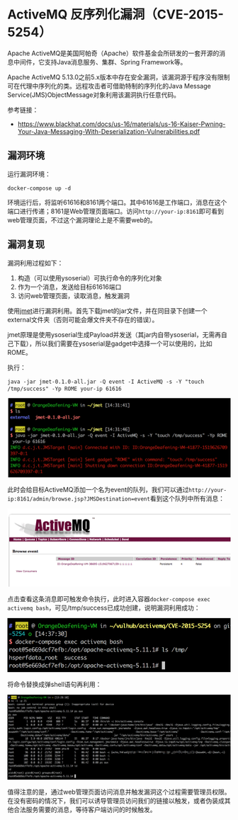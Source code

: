 # ActiveMQ 反序列化漏洞（CVE-2015-5254）

Apache ActiveMQ是美国阿帕奇（Apache）软件基金会所研发的一套开源的消息中间件，它支持Java消息服务、集群、Spring Framework等。

Apache ActiveMQ 5.13.0之前5.x版本中存在安全漏洞，该漏洞源于程序没有限制可在代理中序列化的类。远程攻击者可借助特制的序列化的Java Message Service(JMS)ObjectMessage对象利用该漏洞执行任意代码。

参考链接：

- https://www.blackhat.com/docs/us-16/materials/us-16-Kaiser-Pwning-Your-Java-Messaging-With-Deserialization-Vulnerabilities.pdf

## 漏洞环境

运行漏洞环境：

```
docker-compose up -d
```

环境运行后，将监听61616和8161两个端口。其中61616是工作端口，消息在这个端口进行传递；8161是Web管理页面端口。访问`http://your-ip:8161`即可看到web管理页面，不过这个漏洞理论上是不需要web的。

## 漏洞复现

漏洞利用过程如下：

1. 构造（可以使用ysoserial）可执行命令的序列化对象
2. 作为一个消息，发送给目标61616端口
3. 访问web管理页面，读取消息，触发漏洞

使用[jmet](https://github.com/matthiaskaiser/jmet)进行漏洞利用。首先下载jmet的jar文件，并在同目录下创建一个external文件夹（否则可能会爆文件夹不存在的错误）。

jmet原理是使用ysoserial生成Payload并发送（其jar内自带ysoserial，无需再自己下载），所以我们需要在ysoserial是gadget中选择一个可以使用的，比如ROME。

执行：

```
java -jar jmet-0.1.0-all.jar -Q event -I ActiveMQ -s -Y "touch /tmp/success" -Yp ROME your-ip 61616
```

![](1.png)

此时会给目标ActiveMQ添加一个名为event的队列，我们可以通过`http://your-ip:8161/admin/browse.jsp?JMSDestination=event`看到这个队列中所有消息：

![](2.png)

点击查看这条消息即可触发命令执行，此时进入容器`docker-compose exec activemq bash`，可见/tmp/success已成功创建，说明漏洞利用成功：

![](3.png)

将命令替换成弹shell语句再利用：

![](4.png)

值得注意的是，通过web管理页面访问消息并触发漏洞这个过程需要管理员权限。在没有密码的情况下，我们可以诱导管理员访问我们的链接以触发，或者伪装成其他合法服务需要的消息，等待客户端访问的时候触发。